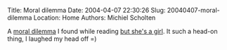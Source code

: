 Title: Moral dilemma
Date: 2004-04-07 22:30:26
Slug: 20040407-moral-dilemma
Location: Home
Authors: Michiel Scholten

<p>A <a href="http://www.bob-and-jenna.org/bobblog/archives/000201.html">moral dilemma</a> I found while reading <a href="http://www.rousette.org.uk/mt-static/blog/archives/000660.html">but she's a girl</a>. It such a head-on thing, I laughed my head off =)</p>